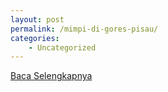 ```yaml
---
layout: post
permalink: /mimpi-di-gores-pisau/
categories:
    - Uncategorized
---
```


[Baca Selengkapnya](/08)